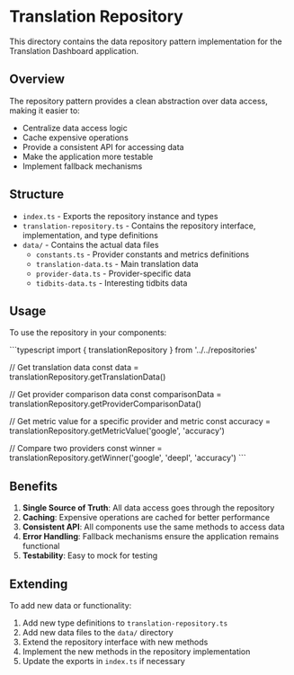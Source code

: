 # Translation Repository

This directory contains the data repository pattern implementation for the Translation Dashboard application.

## Overview

The repository pattern provides a clean abstraction over data access, making it easier to:
- Centralize data access logic
- Cache expensive operations
- Provide a consistent API for accessing data
- Make the application more testable
- Implement fallback mechanisms

## Structure

- `index.ts` - Exports the repository instance and types
- `translation-repository.ts` - Contains the repository interface, implementation, and type definitions
- `data/` - Contains the actual data files
  - `constants.ts` - Provider constants and metrics definitions
  - `translation-data.ts` - Main translation data
  - `provider-data.ts` - Provider-specific data
  - `tidbits-data.ts` - Interesting tidbits data

## Usage

To use the repository in your components:

\`\`\`typescript
import { translationRepository } from '../../repositories'

// Get translation data
const data = translationRepository.getTranslationData()

// Get provider comparison data
const comparisonData = translationRepository.getProviderComparisonData()

// Get metric value for a specific provider and metric
const accuracy = translationRepository.getMetricValue('google', 'accuracy')

// Compare two providers
const winner = translationRepository.getWinner('google', 'deepl', 'accuracy')
\`\`\`

## Benefits

1. **Single Source of Truth**: All data access goes through the repository
2. **Caching**: Expensive operations are cached for better performance
3. **Consistent API**: All components use the same methods to access data
4. **Error Handling**: Fallback mechanisms ensure the application remains functional
5. **Testability**: Easy to mock for testing

## Extending

To add new data or functionality:

1. Add new type definitions to `translation-repository.ts`
2. Add new data files to the `data/` directory
3. Extend the repository interface with new methods
4. Implement the new methods in the repository implementation
5. Update the exports in `index.ts` if necessary
